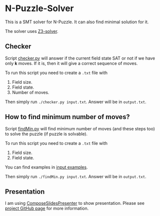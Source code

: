 # N-Puzzle-Solver
This is a SMT solver for N-Puzzle. It can also find minimal solution for it.  

The solver uses [Z3-solver](https://github.com/Z3Prover/z3).

## Checker

Script [checker.py](https://github.com/DerekBum/N-Puzzle-Solver/blob/main/checker.py) will answer if the current field state SAT or not if we have only **k** moves. If it is, then it will give a correct sequence of moves.  

To run this script you need to create a ```.txt``` file with  
1) Field size.
2) Field state.
3) Number of moves.  

Then simply run ```./checker.py input.txt```. Answer will be in ```output.txt```.  

## How to find minimum number of moves?

Script [findMin.py](https://github.com/DerekBum/N-Puzzle-Solver/blob/main/findMin.py) will find minimum number of moves (and these steps too) to solve the puzzle (if puzzle is solvable).

To run this script you need to create a ```.txt``` file with  
1) Field size.
2) Field state.

You can find examples in [input examples](https://github.com/DerekBum/N-Puzzle-Solver/tree/main/inputExamples).  

Then simply run ```./findMin.py input.txt```. Answer will be in ```output.txt```.  

## Presentation

I am using [ComposeSlidesPresenter](https://plugins.jetbrains.com/plugin/19233-composeslidespresenter) to show presentation. Please see [project GitHub page](https://github.com/DerekBum/composeSlidesPresenter) for more information.  
